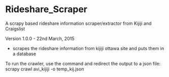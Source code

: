 # Rideshare_Scraper
A scrapy based rideshare information scraper/extractor from Kijiji and Craigslist

Version 1.0.0 - 22nd March, 2015
- scrapes the rideshare information from kijiji ottawa site and puts them in a database

To run the crawler, use the command and redirect the output to a json file: scrapy crawl avi_kijiji -o temp_kij.json
